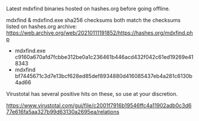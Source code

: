 Latest mdxfind binaries hosted on hashes.org before going offline.

mdxfind & mdxfind.exe sha256 checksums both match the checksums listed on hashes.org archive:
https://web.archive.org/web/20210111191852/https://hashes.org/mdxfind.php
- mdxfind.exe c9160a670afd7fcbbe312be0a1c236461b446acd432f042c61ed19269e418343
- mdxfind bf7445671c3d7e13bcf628ed85def8934880d416085437eb4a281c6130b4ad66

Virustotal has several positive hits on these, so use at your discretion. 

https://www.virustotal.com/gui/file/c2001f7916b19546ffc4a11902adb0c3d677e616fa5aa327b99d63130a2695ea/relations
